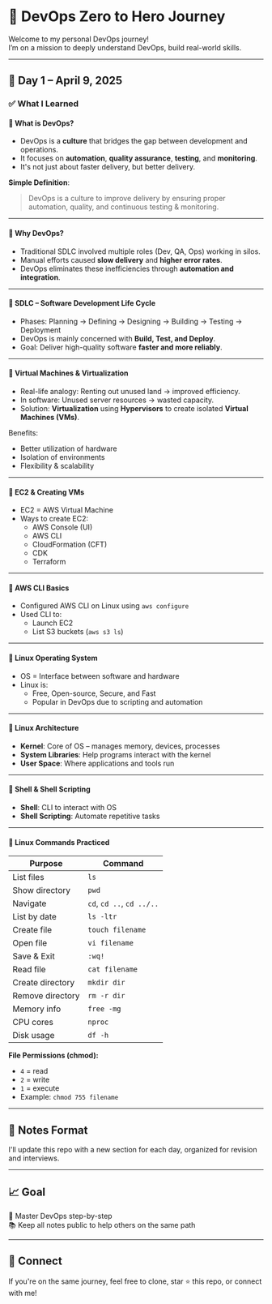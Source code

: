 # 🚀 DevOps Zero to Hero Journey

Welcome to my personal DevOps journey!    
I’m on a mission to deeply understand DevOps, build real-world skills.  

---

## 📅 Day 1 – April 9, 2025

### ✅ What I Learned

#### 🔹 What is DevOps?
- DevOps is a **culture** that bridges the gap between development and operations.
- It focuses on **automation**, **quality assurance**, **testing**, and **monitoring**.
- It's not just about faster delivery, but better delivery.

**Simple Definition**:  
> DevOps is a culture to improve delivery by ensuring proper automation, quality, and continuous testing & monitoring.

---

#### 🔹 Why DevOps?
- Traditional SDLC involved multiple roles (Dev, QA, Ops) working in silos.
- Manual efforts caused **slow delivery** and **higher error rates**.
- DevOps eliminates these inefficiencies through **automation and integration**.

---

#### 🔹 SDLC – Software Development Life Cycle
- Phases: Planning → Defining → Designing → Building → Testing → Deployment
- DevOps is mainly concerned with **Build, Test, and Deploy**.
- Goal: Deliver high-quality software **faster and more reliably**.

---

#### 🔹 Virtual Machines & Virtualization
- Real-life analogy: Renting out unused land → improved efficiency.
- In software: Unused server resources → wasted capacity.
- Solution: **Virtualization** using **Hypervisors** to create isolated **Virtual Machines (VMs)**.

Benefits:
- Better utilization of hardware
- Isolation of environments
- Flexibility & scalability

---

#### 🔹 EC2 & Creating VMs
- EC2 = AWS Virtual Machine
- Ways to create EC2:
  - AWS Console (UI)
  - AWS CLI
  - CloudFormation (CFT)
  - CDK
  - Terraform

---

#### 🔹 AWS CLI Basics
- Configured AWS CLI on Linux using `aws configure`
- Used CLI to:
  - Launch EC2
  - List S3 buckets (`aws s3 ls`)

---

#### 🔹 Linux Operating System
- OS = Interface between software and hardware
- Linux is:
  - Free, Open-source, Secure, and Fast
  - Popular in DevOps due to scripting and automation

---

#### 🔹 Linux Architecture
- **Kernel**: Core of OS – manages memory, devices, processes
- **System Libraries**: Help programs interact with the kernel
- **User Space**: Where applications and tools run

---

#### 🔹 Shell & Shell Scripting
- **Shell**: CLI to interact with OS
- **Shell Scripting**: Automate repetitive tasks

---

#### 🔹 Linux Commands Practiced

| Purpose | Command |
|--------|---------|
| List files | `ls` |
| Show directory | `pwd` |
| Navigate | `cd`, `cd ..`, `cd ../..` |
| List by date | `ls -ltr` |
| Create file | `touch filename` |
| Open file | `vi filename` |
| Save & Exit | `:wq!` |
| Read file | `cat filename` |
| Create directory | `mkdir dir` |
| Remove directory | `rm -r dir` |
| Memory info | `free -mg` |
| CPU cores | `nproc` |
| Disk usage | `df -h` |

**File Permissions (chmod):**
- `4` = read
- `2` = write
- `1` = execute
- Example: `chmod 755 filename`

---

## 📘 Notes Format
I'll update this repo with a new section for each day, organized for revision and interviews.

---

## 📈 Goal
🎯 Master DevOps step-by-step  
📚 Keep all notes public to help others on the same path

---

## 🙌 Connect
If you're on the same journey, feel free to clone, star ⭐ this repo, or connect with me!


